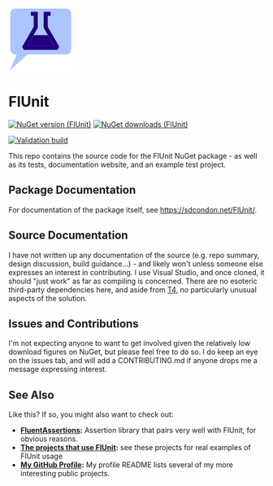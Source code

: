﻿![FlUnit Logo](src/FlUnit-128.png)

# FlUnit

[![NuGet version (FlUnit)](https://img.shields.io/nuget/v/FlUnit.svg?style=flat-square)](https://www.nuget.org/packages/FlUnit/) [![NuGet downloads (FlUnit)](https://img.shields.io/nuget/dt/FlUnit.svg?style=flat-square)](https://www.nuget.org/packages/FlUnit/)

[![Validation build](https://img.shields.io/github/actions/workflow/status/sdcondon/FlUnit/onPush.yml?style=flat-square)](https://github.com/sdcondon/FlUnit/actions/workflows/onPush.yml) 

This repo contains the source code for the FlUnit NuGet package - as well as its tests, documentation website, and an example test project.

## Package Documentation

For documentation of the package itself, see https://sdcondon.net/FlUnit/.

## Source Documentation

I have not written up any documentation of the source (e.g. repo summary, design discussion, build guidance…) - and likely won't unless someone else expresses an interest in contributing.
I use Visual Studio, and once cloned, it should "just work" as far as compiling is concerned.
There are no esoteric third-party dependencies here, and aside from [T4](https://learn.microsoft.com/en-us/visualstudio/modeling/code-generation-and-t4-text-templates?view=vs-2022#design-time-t4-text-templates), no particularly unusual aspects of the solution.

## Issues and Contributions

I'm not expecting anyone to want to get involved given the relatively low download figures on NuGet, but please feel free to do so.
I do keep an eye on the issues tab, and will add a CONTRIBUTING.md if anyone drops me a message expressing interest.

## See Also

Like this? If so, you might also want to check out:

* **[FluentAssertions](https://fluentassertions.com/):** Assertion library that pairs very well with FlUnit, for obvious reasons.
* **[The projects that use FlUnit](https://github.com/sdcondon/FlUnit/network/dependents):** see these projects for real examples of FlUnit usage
* **[My GitHub Profile](https://github.com/sdcondon):** My profile README lists several of my more interesting public projects.